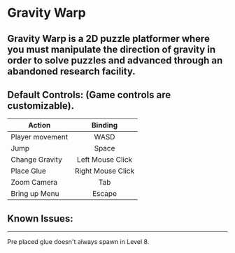 # Gravity Warp

Gravity Warp is a 2D puzzle platformer where you must manipulate the direction of gravity in order to solve puzzles and advanced through an abandoned research facility.
---
## Default Controls: (Game controls are customizable).

| **Action**   |      **Binding**      |
|----------|:-------------:|
| Player movement | WASD |
| Jump |    Space   |
| Change Gravity | Left Mouse Click |
| Place Glue | Right Mouse Click |
| Zoom Camera | Tab |
| Bring up Menu | Escape |
  
## Known Issues:  
---
Pre placed glue doesn't always spawn in Level 8.  

